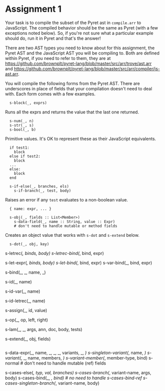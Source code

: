 # Assignment 1

Your task is to compile the subset of the Pyret ast in `compile.arr` to
JavaScript.  The compiled behavior should be the same as Pyret (with a few
exceptions noted below).  So, if you're not sure what a particular example
should do, run it in Pyret and that's the answer!

There are two AST types you need to know about for this assignment, the Pyret
AST and the JavaScript AST you will be compiling to.  Both are defined within
Pyret, if you need to refer to them, they are at
https://github.com/brownplt/pyret-lang/blob/master/src/arr/trove/ast.arr and
https://github.com/brownplt/pyret-lang/blob/master/src/arr/compiler/js-ast.arr.

You will compile the following forms from the Pyret AST.  There are underscores
in place of fields that your compilation doesn't need to deal with.  Each form
comes with a few examples.

```
  s-block(_, exprs)
```

Runs all the exprs and returns the value that the last one returned.

```
  s-num(_, n)
  s-str(_, s)
  s-bool(_, b)
```

Primitive values.  It's OK to represent these as their JavaScript equivalents.

```
  if test1:
    block
  else if test2:
    block
  ...
  else:
    block
  end

  s-if-else(_, branches, els)
    s-if-branch(_, test, body)
```

Raises an error if any `test` evaluates to a non-boolean value.

```
  { name: expr, ... }

  s-obj(_, fields :: List<Member>)
    s-data-field(_, name :: String, value :: Expr)
    # don't need to handle mutable or method fields
```

Creates an object value that works with `s-dot` and `s-extend` below.

```
  s-dot(_, obj, key)
```


  s-letrec(_, binds, body)
    s-letrec-bind(_, bind, expr)

  s-let-expr(_, binds, body)
    s-let-bind(_, bind, expr)
    s-var-bind(_, bind, expr)

  s-bind(_, _, name, _)

  s-id(_, name)

  s-id-var(_, name)

  s-id-letrec(_, name)

  s-assign(_, id, value)

  s-op(_, op, left, right)

  s-lam(_, _, args, ann, doc, body, tests)

  s-extend(_, obj, fields)
```

```
  s-data-expr(_, name, _, _, _, variants, _, _)
    s-singleton-variant(_, name, _)
    s-variant(_, _, name, members, _)
      s-variant-member(_, member-type, bind)
        s-normal # don't need to handle mutable (ref) fields

  s-cases-else(_, typ, val, branches)
    s-cases-branch(_, variant-name, args, body)
      s-cases-bind(_, _, bind) # no need to handle s-cases-bind-ref
    s-cases-singleton-branch(_, variant-name, body)
```
